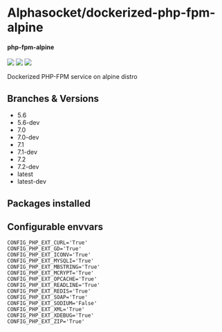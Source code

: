 # Alphasocket/dockerized-php-fpm-alpine
#### php-fpm-alpine
[![](https://travis-ci.org/AlphaSocket/dockerized-php-fpm-alpine.svg?branch=7.0-dev )]() [![](https://images.microbadger.com/badges/image/03192859189254/dockerized-php-fpm-alpine:7.0-dev.svg)](https://microbadger.com/images/03192859189254/dockerized-php-fpm-alpine:7.0-dev ) [![](https://images.microbadger.com/badges/version/03192859189254/dockerized-php-fpm-alpine:7.0-dev.svg)](https://microbadger.com/images/03192859189254/dockerized-php-fpm-alpine:7.0-dev)

Dockerized PHP-FPM service on alpine distro

## Branches & Versions
- 5.6
- 5.6-dev
- 7.0
- 7.0-dev
- 7.1
- 7.1-dev
- 7.2
- 7.2-dev
- latest
- latest-dev


## Packages installed


## Configurable envvars
~~~
CONFIG_PHP_EXT_CURL='True'
CONFIG_PHP_EXT_GD='True'
CONFIG_PHP_EXT_ICONV='True'
CONFIG_PHP_EXT_MYSQLI='True'
CONFIG_PHP_EXT_MBSTRING='True'
CONFIG_PHP_EXT_MCRYPT='True'
CONFIG_PHP_EXT_OPCACHE='True'
CONFIG_PHP_EXT_READLINE='True'
CONFIG_PHP_EXT_REDIS='True'
CONFIG_PHP_EXT_SOAP='True'
CONFIG_PHP_EXT_SODIUM='False'
CONFIG_PHP_EXT_XML='True'
CONFIG_PHP_EXT_XDEBUG='True'
CONFIG_PHP_EXT_ZIP='True'
~~~


